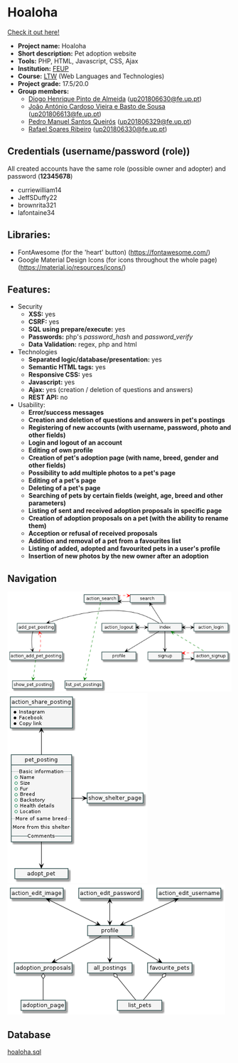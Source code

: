 # Hoaloha

[Check it out here!](https://web.fe.up.pt/~up201806330/ltw-project-g50/)

- **Project name:** Hoaloha
- **Short description:** Pet adoption website
- **Tools:** PHP, HTML, Javascript, CSS, Ajax
- **Institution:** [FEUP](https://sigarra.up.pt/feup/en/web_page.Inicial)
- **Course:** [LTW](https://sigarra.up.pt/feup/en/ucurr_geral.ficha_uc_view?pv_ocorrencia_id=281471) (Web Languages and Technologies)
- **Project grade:** 17.5/20.0
- **Group members:**
    - [Diogo Henrique Pinto de Almeida](https://github.com/diogohalmeida) ([up201806630@fe.up.pt](mailto:up201806630@fe.up.pt))
    - [João António Cardoso Vieira e Basto de Sousa](https://github.com/JoaoASousa) ([up201806613@fe.up.pt](mailto:up201806613@fe.up.pt))
    - [Pedro Manuel Santos Queirós](https://github.com/pedroqtuga) ([up201806329@fe.up.pt](mailto:up201806329@fe.up.pt))
    - [Rafael Soares Ribeiro](https://github.com/up201806330) ([up201806330@fe.up.pt](mailto:up201806330@fe.up.pt))

## Credentials (username/password (role))
All created accounts have the same role (possible owner and adopter) and password (**12345678**)
 - curriewilliam14
 - JeffSDuffy22
 - brownrita321
 - lafontaine34

## Libraries:
 - FontAwesome (for the 'heart' button) (https://fontawesome.com/)
 - Google Material Design Icons (for icons throughout the whole page) (https://material.io/resources/icons/)

## Features:
 - Security
     - **XSS:** yes
     - **CSRF:** yes
     - **SQL using prepare/execute:** yes
     - **Passwords:** php's *password_hash* and *password_verify*
     - **Data Validation:** regex, php and html
 - Technologies
     - **Separated logic/database/presentation:** yes
     - **Semantic HTML tags:** yes
     - **Responsive CSS:** yes
     - **Javascript:** yes
     - **Ajax:** yes (creation / deletion of questions and answers)
     - **REST API:** no
  - Usability:
     - **Error/success messages** 
     - **Creation and deletion of questions and answers in pet's postings**
     - **Registering of new accounts (with username, password, photo and other fields)**
     - **Login and logout of an account**
     - **Editing of own profile**
     - **Creation of pet's adoption page (with name, breed, gender and other fields)**
     - **Possibility to add multiple photos to a pet's page**
     - **Editing of a pet's page**
     - **Deleting of a pet's page**
     - **Searching of pets by certain fields (weight, age, breed and other parameters)**
     - **Listing of sent and received adoption proposals in specific page**
     - **Creation of adoption proposals on a pet (with the ability to rename them)**
     - **Acception or refusal of received proposals**
     - **Addition and removal of a pet from a favourites list**
     - **Listing of added, adopted and favourited pets in a user's profile**
     - **Insertion of new photos by the new owner after an adoption**
 
## Navigation
![nav](img/uml/navigation.png)
![pet](img/uml/petPosting.png)
![](img/uml/profile.png)

## Database
[hoaloha.sql](database/hoaloha.sql)
